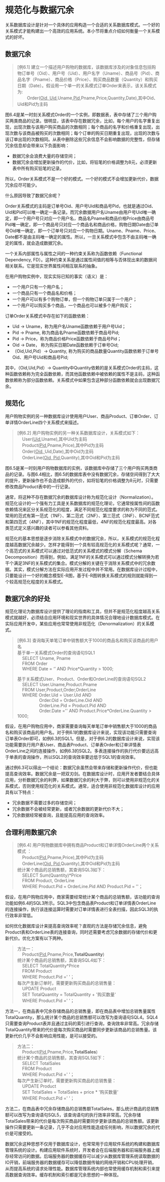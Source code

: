 # 规范化与数据冗余

关系数据库设计是针对一个具体的应用构造一个合适的关系数据库模式。一个好的关系模式才能构建出一个高效的应用系统。本小节将重点介绍如何衡量一个关系模式的好坏。


## 数据冗余
> [例6.1] 建立一个描述用户购物的数据库，该数据库涉及的对象信息包括购物订单号（Oid）、用户号（Uid）、用户名字（Uname）、商品号（Pid）、商品名字（Pname）、商品价格（Price）、购买商品数量（Quantity）和购买日期（Date）。假设用一个单一的关系模式订单Order来表示，该关系模式为:<br>
> &nbsp;&nbsp;&nbsp;&nbsp;&nbsp;&nbsp;&nbsp;&nbsp;Order(<u>Oid, Uid</u>,Uname,<u>Pid</u>,Pname,Price,Quantity,Date),其中Oid、Uid和Pid为主码<br>

图6.4是某一时刻关系模式Order的一个实例，即数据表，表中存储了三个用户购买两类商品的记录。很明显，该表中存在数据冗余，比如，每个用户的名字重复出现，出现次数与该用户购买商品的次数相同；每个商品的名字和价格重复出现，出现次数与该商品被购买的次数相同；每个订单的购买日期重复出现，出现的次数与该订单出现的次数相同。从表中删除这些冗余信息不会影响数据的完整性，但存储冗余信息却会带来以下负面影响：

* 数据冗余会浪费大量的存储空间；
* 数据冗余会增加更新操作的代价，比如，将铅笔的价格调整为8元，必须更新表中所有购买铅笔的记录。

所以，Order关系模式不是一个好的模式。一个好的模式不会增加更新代价，数据冗余应尽可能少。

什么原因导致了数据冗余呢？

Order关系模式的主码是订单号Oid、用户号Uid和商品号Pid，也就是通过Oid、Uid和Pid可以唯一确定一条记录。而冗余数据用户名Uname由用户号Uid唯一确定，即一个用户号只对应一个用户名，商品名Pname和商品价格Price由商品号Pid唯一确定，即一个商品号只对应一个商品名和商品价格，购物日期Date由订单号Oid唯一确定，即一个订单号只对应一个购物日期。Uname、Pname、Price、Date都不是由主码唯一确定的属性。所以，一旦关系模式中包含不由主码唯一确定的属性，就会造成数据冗余。

一个关系内部属性与属性之间的一种约束关系称为函数依赖（Functional Dependency, FD）。这种约束关系是通过属性间值的相等与否体现出来的数据间相关联系。它是现实世界属性间相互联系的抽象。

在用户购物实例中，现实实际已知的事实（语义）是：

* 一个用户只有一个用户名；
* 一个商品只有一个商品名和价格；
* 一个用户可以有多个购物订单，但一个购物订单只属于一个用户；
* 一个用户可以购买多个商品，一个商品也可以被多个用户购买；

订单Order关系模式中存在如下的函数依赖：

* Uid -> Uname，称为用户名Uname函数依赖于用户号Uid；
* Pid -> Pname,  称为商品名Pname函数依赖于商品号Pid;
* Pid -> Price，称为商品价格Price函数依赖于商品号Pid；
* Oid -> Date， 称为购买日期Date函数依赖于订单号Oid;
* （Oid,Uid,Pid）-> Quantity, 称为购买的商品数量Quantity函数依赖于订单号Oid、用户号Uid和商品号Pid;

其中，（Oid,Uid,Pid）-> Quantity中Quantity依赖的是关系模式Order的主码，这种函数依赖称为完全函数依赖，而其他函数依赖中被依赖的属性不是主码，这种函数依赖称为部分函数依赖。关系模式中如果包含这种部分函数依赖就会出现数据冗余。


## 规范化
用户购物实例的另一种数据库设计使用用户User、商品Product、订单Order、订单详情OrderLine四个关系模式来描述。
> [例6.2] 用户购物实例的另一种关系数据库设计，关系模式如下：<br>
> &nbsp;&nbsp;&nbsp;&nbsp;User(<u>Uid</u>,Uname),其中Uid为主码<br>
> &nbsp;&nbsp;&nbsp;&nbsp;Product(<u>Pid</u>,Pname,Price),其中Pid为主码<br>
> &nbsp;&nbsp;&nbsp;&nbsp;Order(<u>Oid, </u> Uid,Date),其中Oid为主码<br>
> &nbsp;&nbsp;&nbsp;&nbsp;OrderLine(<u>Oid, Pid</u>,Quantity),其中Oid和Pid为主码<br>

图6.5是某一时刻用户购物数据库的实例，该数据库中存储了三个用户购买两类商品的记录。与图6.4相比，图6.5的数据库表中没有数据冗余，存储空间得到了大大的提升，更新操作也不会造成额外的代价，如将铅笔的价格调整为8元时，只需要修改商品Product表中的一行记录。

通常，将这种不存在数据冗余的数据库设计称为规范化设计（Normalization）。规范化设计的一个强有力工具是关系数据库的规范化理论，它通常按属性间的函数依赖情况来区分关系规范化的程度，满足不同规范化程度要求的称为不同的范式。常用的范式有第一范式（1NF）、第二范式（2NF）、第三范式（3NF）、BCNF范式和第四范式（4NF），其中1NF的规范化程度最低，4NF的规范化程度最高。对各类范式定义感兴趣的读者可以参看其他资料。

规范化的基本思想是逐步消除关系模式中的数据冗余，所以，关系模式的规范化程度越高数据冗余越少。怎样才能得到一个具有较高规范化的关系模式呢？通常，一个高范式的关系模式可以通过对低范式的关系模式的模式分解（Schema Decomposition）而得到，例如，满足1NF的关系模式可以通过模式分解转换为若干个满足3NF的关系模式的集合。模式分解的关键在于消除关系模式中的冗余数据。其实，模式分解方法在实际应用开发过程中并不常用。在数据库设计过程中，只要能设计一个好的概念模型E-R图，基于E-R图转换关系模式的规则就能得到一个较高规范化程度的关系模式。

## 数据冗余的好处

规范化理论为数据库设计提供了理论的指南和工具，但并不是规范化程度越高关系模式就越好，必须结合应用环境和现实世界的具体情况合理地设计数据库模式。在实际应用开发中，某些应用也常常使用非规范化（Denormalization）的关系模式。

> [例6.3] 查询每天单笔订单中销售额大于1000的商品名和购买该商品的用户名<br>
> 基于单一关系模式Order的查询语句SQL1<br>
> &nbsp;&nbsp;&nbsp;&nbsp;SELECT Uname, Pname<br>
> &nbsp;&nbsp;&nbsp;&nbsp;FROM Order<br>
> &nbsp;&nbsp;&nbsp;&nbsp;WHERE Date = ‘’ AND Price\*Quantity > 1000;<br>
> 
> 基于关系模式User、Product、Order和OrderLine的查询语句SQL2
> &nbsp;&nbsp;&nbsp;&nbsp;SELECT User.Uname,Product.Pname<br>
> &nbsp;&nbsp;&nbsp;&nbsp;FROM User,Product,Order,OrderLine<br>
> &nbsp;&nbsp;&nbsp;&nbsp;WHERE Order.Uid = User.Uid AND<br>
> &nbsp;&nbsp;&nbsp;&nbsp;&nbsp;&nbsp;&nbsp;&nbsp;&nbsp;&nbsp;&nbsp;&nbsp;&nbsp;&nbsp;&nbsp;&nbsp;&nbsp;&nbsp;Order.Oid = OrderLine.Oid AND<br>
> &nbsp;&nbsp;&nbsp;&nbsp;&nbsp;&nbsp;&nbsp;&nbsp;&nbsp;&nbsp;&nbsp;&nbsp;&nbsp;&nbsp;&nbsp;&nbsp;&nbsp;&nbsp;OrderLine.Pid = Product.Pid AND <br>
> &nbsp;&nbsp;&nbsp;&nbsp;&nbsp;&nbsp;&nbsp;&nbsp;&nbsp;&nbsp;&nbsp;&nbsp;&nbsp;&nbsp;&nbsp;&nbsp;&nbsp;&nbsp;Order.Date ='' AND Product.Price\*OrderLine.Quantity > 1000;<br>

假设，在用户购物应用中，商家需要查询每天单笔订单中销售额大于1000的商品名和购买该商品的用户名。对于例6.1的数据库设计来说，实现该功能只需要查询订单表Order即可，如例6.3的SQL1。但是，对于例6.2的数据库设计来说，实现该功能需要执行用户表User、商品表Product、订单表Order和订单详情表OrderLine之间的连接操作，如例6.3的SQL2。多表连接操作的执行代价要远远高于单表的查询操作，所以SQL2的查询效率要远低于SQL1的查询效率。

通过例6.3可以得出一个结论：数据冗余虽然会带来存储和更新操作代价，但也能提高查询效率。数据冗余是一把双刃剑。在数据库设计时，应用开发者要结合具体应用，分析数据冗余的利弊，如果数据冗余的利大于弊，则可以使用非规范化的关系模式，否则使用规范化的关系模式。通常，适合使用非规范化数据库设计的应用具有以下特点：

* 冗余数据不需要过多的存储空间；
* 冗余数据不会被经常更新，或者冗余数据的更新代价不大；
* 冗余数据经常被查询，且能提高应用的查询效率。

## 合理利用数据冗余

> [例6.4] 用户购物数据库中拥有商品Product和订单详情OrderLine两个关系模式 ：<br>
> &nbsp;&nbsp;&nbsp;&nbsp;Product(<u>Pid</u>,Pname,Price),其中Pid为主码<br>
> &nbsp;&nbsp;&nbsp;&nbsp;OrderLine(<u>Oid, Pid</u>,Quantity),其中Oid和Pid为主码<br>
> 统计某个商品的总销售额，其查询SQL3如下：<br>
> &nbsp;&nbsp;&nbsp;&nbsp;SELECT Sum(Quantity)*Price<br>
> &nbsp;&nbsp;&nbsp;&nbsp;FROM Product, OrderLine<br>
> &nbsp;&nbsp;&nbsp;&nbsp;WHERE Product.Pid = OrderLine.Pid AND Product.Pid = ''；

假设，在用户购物应用中，商家需要经常统计某个商品的总销售额，该功能的查询功能如例6.4的SQL3所示。SQL3中包含商品表Product和订单详情表OrderLine的连接操作，执行该连接运算时需要对订单详情表进行全表扫描，因此SQL3的执行效率非常低。

如何优化数据库设计来提高查询效率呢？直观的方法是存储冗余信息，避免Product表和OrderLine表的连接查询，同时还需要考虑冗余数据的存储代价和更新代价。优化方案有以下两种。

> 方法一：<br>
> &nbsp;&nbsp;&nbsp;&nbsp;Product(<u>Pid</u>,Pname,Price,**TotalQuantity**)  <br>
> 统计某个商品的总销售额，其查询SQL4如下：<br>
> &nbsp;&nbsp;&nbsp;&nbsp;SELECT TotalQuantity*Price<br>
> &nbsp;&nbsp;&nbsp;&nbsp;FROM Product<br>
> &nbsp;&nbsp;&nbsp;&nbsp;WHERE Product.Pid =' '；<br>
> 每次产生新订单时，需要更新购买商品的总销售量：<br>
> &nbsp;&nbsp;&nbsp;&nbsp;UPDATE Product<br>
> &nbsp;&nbsp;&nbsp;&nbsp;SET TotalQuantity = TotalQuantity + '购买数量'<br>
> &nbsp;&nbsp;&nbsp;&nbsp;WHERE Product.Pid =' '；

方法一，在商品表中冗余存储商品的总销售量，即在商品表中增加总销售量属性TotalQuantity，那么统计某个商品的总销售额可以改写为查询语句SQL4。SQL4只需要查询Product表并且通过主码的索引进行查询，查询效率非常高。冗余存储TotalQuantity带来的代价是每次购买商品时需要同步更新该商品的总销售量。该更新代价几乎不会影响应用性能，是可以接受的。

> 方法二：<br>
> &nbsp;&nbsp;&nbsp;&nbsp;Product(<u>Pid</u>,Pname,Price,**TotalSales**)  <br>
> 统计某个商品的总销售额，其查询SQL5如下：<br>
> &nbsp;&nbsp;&nbsp;&nbsp;SELECT TotalSales<br>
> &nbsp;&nbsp;&nbsp;&nbsp;FROM Product<br>
> &nbsp;&nbsp;&nbsp;&nbsp;WHERE Product.Pid =' '；<br>
> 每次产生新订单时，需要更新购买商品的总销售量：<br>
> &nbsp;&nbsp;&nbsp;&nbsp;UPDATE Product<br>
> &nbsp;&nbsp;&nbsp;&nbsp;SET TotalSales = TotalSales + price *  '购买数量' <br>
> &nbsp;&nbsp;&nbsp;&nbsp;WHERE Product.Pid =' '；

方法二，在商品表中冗余存储商品的总销售额TotalSales，那么统计商品的总销售额可以改写为查询语句SQL5，该查询语句的执行效率非常高。冗余存储TotalSales带来的代价是每次购买商品时需要同步更新该商品的总销售额。该更新操作只需要更新一条记录，几乎不会对应用性能造成任何影响，所以数据冗余的代价是可接受的。

数据冗余这种思想不仅用于数据库设计，也常常用于应用软件系统的构建和数据库管理系统的设计。构建应用软件系统时，开发者会在后端服务器和前端服务器上缓存经常访问的数据。后端服务器的数据缓存可以减少从数据库管理系统读取数据的IO开销，前端服务器的数据缓存可以降低数据传输的网络开销和CPU处理开销，从而提高系统的请求处理性能。数据库管理系统内部也常使用缓存机制和索引来提高数据查询效率。缓存机制和索引都是冗余思想的一种体现。

























